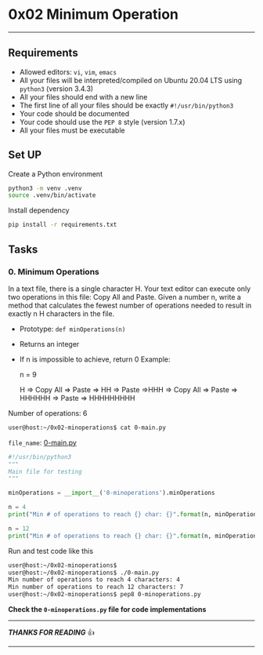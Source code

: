 <html>
  <body>
    <h1>0x02 Minimum Operation</h1>
    <hr heigth="20px"/>
    <h2>Requirements</h2>
    <ul>
      <li>Allowed editors: <code>vi</code>, <code>vim</code>, <code>emacs</code></li>
      <li>All your files will be interpreted/compiled on Ubuntu 20.04 LTS using <code>python3</code> (version 3.4.3)</li>
      <li>All your files should end with a new line</li>
      <li>The first line of all your files should be exactly <code>#!/usr/bin/python3</code></li>
      <li>Your code should be documented</li>
      <li>Your code should use the <code>PEP 8</code> style (version 1.7.x)</li>
      <li>All your files must be executable</li>
    </ul>    
  </body>
</html>

## Set UP
Create a Python environment

```bash
python3 -m venv .venv
source .venv/bin/activate
```
Install dependency
```bash
pip install -r requirements.txt
```

## Tasks
### 0. Minimum Operations
In a text file, there is a single character H. Your text editor can execute only two operations in this file: Copy All and Paste. Given a number n, write a method that calculates the fewest number of operations needed to result in exactly n H characters in the file.

- Prototype: `def minOperations(n)`
- Returns an integer
- If n is impossible to achieve, return 0
  Example:
  
  n = 9
  
  H => Copy All => Paste => HH => Paste =>HHH => Copy All => Paste => HHHHHH => Paste => HHHHHHHHH

Number of operations: 6
```bash
user@host:~/0x02-minoperations$ cat 0-main.py
```
`file_name`: [0-main.py](https://github.com/DeyonOba/alx-interview/blob/main/0x02-minimum_operations/0-main.py)
```python
#!/usr/bin/python3
"""
Main file for testing
"""

minOperations = __import__('0-minoperations').minOperations

n = 4
print("Min # of operations to reach {} char: {}".format(n, minOperations(n)))

n = 12
print("Min # of operations to reach {} char: {}".format(n, minOperations(n)))
```
Run and test code like this
```bash
user@host:~/0x02-minoperations$
user@host:~/0x02-minoperations$ ./0-main.py
Min number of operations to reach 4 characters: 4
Min number of operations to reach 12 characters: 7
user@host:~/0x02-minoperations$ pep8 0-minoperations.py
```
**Check the `0-minoperations.py` file for code implementations**
<hr height="40px" />

***THANKS FOR READING*** 👍
***

